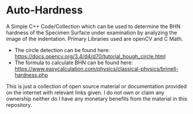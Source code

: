 # Auto-Hardness
A Simple C++ Code/Collection which can be used to determine the BHN hardness of the Specimen Surface under examination by analyzing the image of the indentation.
Primary Libraries used are openCV and C Math.
- The circle detection can be found here: https://docs.opencv.org/3.4/d4/d70/tutorial_hough_circle.html
- The formula to calculate BHN can be found here: https://www.easycalculation.com/physics/classical-physics/brinell-hardness.php

This is just a collection of open source material or documentation provided on the internet with relevant links given. I do not own or claim any ownership neither do I have any monetary benefits from the material in this repository.
